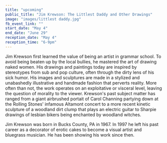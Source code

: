 ```yaml
---
title: "upcoming"
public_title: "Jim Krewson: The Littlest Daddy and Other Drawings"
image: "images/littlest daddy.jpg"
fb_event_link: ""
start_date: "May 4"
end_date: "June 29"
reception_date: "May 4"
reception_time: "6-9pm"
---
```

Jim Krewson first learned the value of being an artist in grammar school. To avoid being beaten up by the local bullies,
he mastered the art of drawing naked women. His drawings and paintings today are inspired by stereotypes from sub and pop culture, often through the dirty lens of his sick humor. His images and sculptures are made in a stylized and unabashedly illustrative and handmade fashion that perverts reality. More often than not, the work operates on an exploitative or visceral level, leaving the question of morality to the viewer. Krewson's past subject matter has ranged from a giant airbrushed portait of Carol Channing partying down at the Rolling Stones' infamous Altamont concert to a more recent kinetic sculpture of a woodland dirt clump that plays an electric guitar to Sharpie drawings of lesbian bikers being enchanted by woodland witches.

Jim Krewson was born in Bucks County, PA in 1967. In 1997 he left his past career as a decorator of erotic cakes to become
a visual artist and bluegrass musician. He has been showing his work since then.
